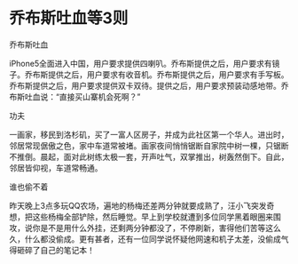 # 乔布斯吐血等3则

乔布斯吐血 

iPhone5全面进入中国，用户要求提供四喇叭。乔布斯提供之后，用户要求有镜子。乔布斯提供之后，用户要求有收音机。乔布斯提供之后，用户要求有手写板。乔布斯提供之后，用户要求提供双卡双待。提供之后，用户要求预装动感地带。乔布斯吐血说：“直接买山寨机会死啊？” 

功夫 

一画家，移民到洛杉矶，买了一富人区房子，并成为此社区第一个华人。进出时，邻居常现倨傲之色，家中车道常被堵。画家夜间悄悄锯断自家院中树一棵，只锯断不推倒。晨起，面对此树练太极一套，开声吐气，双掌推出，树轰然倒下。自此，邻居皆仰视，车道常畅通。 

谁也偷不着 

昨天晚上3点多玩QQ农场，遍地的杨梅还差两分钟就要成熟了，汪小飞突发奇想，把这些杨梅全部铲除，然后睡觉。早上到学校就遭到多位同学黑着眼圈来围攻，说你是不是用什么外挂，还剩两分钟都没了，不停刷新，害得他们苦等这么久，什么都没偷成。更有甚者，还有一位同学说怀疑他网速和机子太差，没偷成气得砸碎了自己的笔记本！